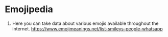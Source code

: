 # Emojipedia
1) Here you can take data about various emojis available throughout the internet.
   https://www.emojimeanings.net/list-smileys-people-whatsapp
